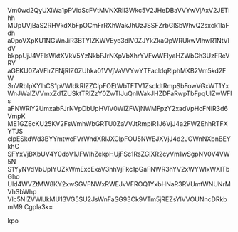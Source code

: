 Vm0wd2QyUXlWa1pPVldScFVtMVNXRll3Wkc5V2JHeDBaVVYwVjAxV2JETlhh
MUpUVjBaS2RHVkdXbFpOCmFrRXhWakJhUzJSSFZrbGlSbWhvQ2sxck1IaFdh
a0poVXpKU1NGWnJiR3BTYlZKWVEyc3dlV0ZJYkZkaQpWRUkwVlhwR1NtVldV
bkppUjJ4VFlsWktXVkV5YzNkbFJrNXpVbXhrYVFwWFIyaHZWbGh3UzFReVRY
aGEKU0ZaVFlrZFNjRlZ0ZUhka01VVjVaVVYwYTFacldqRlphMXB2Vm5kd2FW
SnVRblpXYlhCS1pVWldkRlZZClpFOEtWbTFTV1ZscldtRmpSbFowVGxWT1Yx
WnJWalZVVmxZd1ZUSktTRlZzY0ZwTlJuQnlWakJHZDFaRwpTbFpqUlZwWFls
aFNWRlY2UmxabFJrNVpDbUpHVlV0WlZFWjNWMFpzY2xadVpHcFNiR3d6VmpK
ME1GZEcKU25KV2FsWmhWbGRTU0ZaVVJtRmpiR1J6VjJ4a2FWZEhhRTFXYTJS
clpESkdWd3BYYmtwcFVrWndXRlJXClpFOU5NWEJXVjJ4d2JGWnNXbnBEYkhC
SFYxVjBXbUV4Y0doV1JFWlhZekpHUjFSc1RsZGlXR2cyVm1wSgpNV0V4VW5N
S1YyNVdVbUpIYUZkWmExcExaV3hhVjFkc1pGaFNWR3hYV2xWYWIxWXlTbGho
Uld4WVZtMW8KY2xwSGVFNWxRWEJvVFROQ1YxbHNaR3RVUmtWNUNrMVhSbWhp
Vlc5NlZVWlJkMU13VG5SU2JsWnFaSG93Ck9VTm5jREZsYlVVOUNncDRkbmM9
Cgpla3k=

kpo